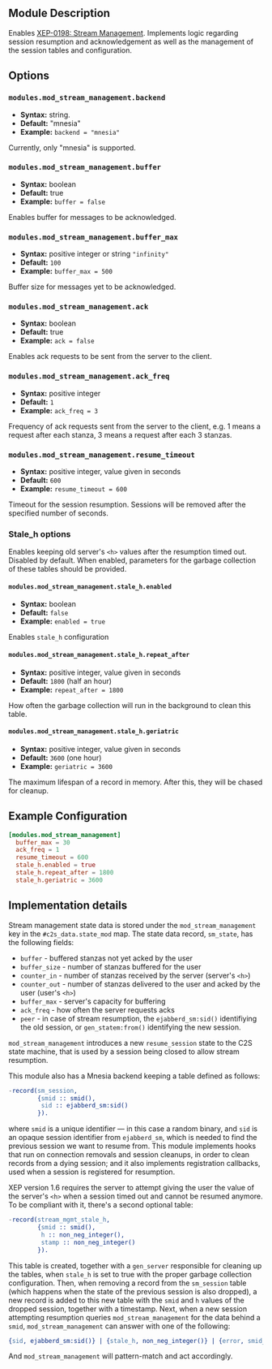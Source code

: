 ## Module Description

Enables [XEP-0198: Stream Management](http://xmpp.org/extensions/xep-0198.html).
Implements logic regarding session resumption and acknowledgement as well as
the management of the session tables and configuration.

## Options

### `modules.mod_stream_management.backend`
* **Syntax:** string.
* **Default:** "mnesia"
* **Example:** `backend = "mnesia"`

Currently, only "mnesia" is supported.

### `modules.mod_stream_management.buffer`
* **Syntax:** boolean
* **Default:** true
* **Example:** `buffer = false`

Enables buffer for messages to be acknowledged.

### `modules.mod_stream_management.buffer_max`
* **Syntax:** positive integer or string `"infinity"`
* **Default:** `100`
* **Example:** `buffer_max = 500`

Buffer size for messages yet to be acknowledged.

### `modules.mod_stream_management.ack`
* **Syntax:** boolean
* **Default:** true
* **Example:** `ack = false`

Enables ack requests to be sent from the server to the client.

### `modules.mod_stream_management.ack_freq`
* **Syntax:** positive integer
* **Default:** `1`
* **Example:** `ack_freq = 3`

Frequency of ack requests sent from the server to the client, e.g. 1 means a request after each stanza, 3 means a request after each 3 stanzas.

### `modules.mod_stream_management.resume_timeout`
* **Syntax:** positive integer, value given in seconds
* **Default:** `600`
* **Example:** `resume_timeout = 600`

Timeout for the session resumption. Sessions will be removed after the specified number of seconds.

### Stale_h options
Enables keeping old server's `<h>` values after the resumption timed out. Disabled by default. When enabled, parameters for the garbage collection of these tables should be provided.

#### `modules.mod_stream_management.stale_h.enabled`
* **Syntax:** boolean
* **Default:** `false`
* **Example:** `enabled = true`

Enables `stale_h` configuration

#### `modules.mod_stream_management.stale_h.repeat_after`
* **Syntax:** positive integer, value given in seconds
* **Default:** `1800` (half an hour)
* **Example:** `repeat_after = 1800`

How often the garbage collection will run in the background to clean this table.

#### `modules.mod_stream_management.stale_h.geriatric`
* **Syntax:** positive integer, value given in seconds
* **Default:** `3600` (one hour)
* **Example:** `geriatric = 3600`

The maximum lifespan of a record in memory. After this, they will be chased for cleanup.

## Example Configuration

```toml
[modules.mod_stream_management]
  buffer_max = 30
  ack_freq = 1
  resume_timeout = 600
  stale_h.enabled = true
  stale_h.repeat_after = 1800
  stale_h.geriatric = 3600
```

## Implementation details

Stream management state data is stored under the `mod_stream_management` key in the `#c2s_data.state_mod` map.
The state data record, `sm_state`, has the following fields:

* `buffer` - buffered stanzas not yet acked by the user
* `buffer_size` - number of stanzas buffered for the user
* `counter_in` - number of stanzas received by the server (server's `<h>`)
* `counter_out` - number of stanzas delivered to the user and acked by the user (user's `<h>`)
* `buffer_max` - server's capacity for buffering
* `ack_freq` - how often the server requests acks
* `peer` - in case of stream resumption, the `ejabberd_sm:sid()` identifiying the old session, or `gen_statem:from()` identifying the new session.

`mod_stream_management` introduces a new `resume_session` state to the C2S state machine,
that is used by a session being closed to allow stream resumption.

This module also has a Mnesia backend keeping a table defined as follows:

```erlang
-record(sm_session,
        {smid :: smid(),
         sid :: ejabberd_sm:sid()
        }).
```

where `smid` is a unique identifier — in this case a random binary, and `sid` is an opaque session
identifier from `ejabberd_sm`, which is needed to find the previous session we want to resume from.
This module implements hooks that run on connection removals and session cleanups, in order to clean
records from a dying session; and it also implements registration callbacks,
used when a session is registered for resumption.

XEP version 1.6 requires the server to attempt giving the user the value of the server's `<h>` when
a session timed out and cannot be resumed anymore. To be compliant with it, there's a second
optional table:

```erlang
-record(stream_mgmt_stale_h,
        {smid :: smid(),
         h :: non_neg_integer(),
         stamp :: non_neg_integer()
        }).
```

This table is created, together with a `gen_server` responsible for cleaning up the tables, when
`stale_h` is set to true with the proper garbage collection configuration. Then, when removing a
record from the `sm_session` table (which happens when the state of the previous session is also
dropped), a new record is added to this new table with the `smid` and `h` values of the dropped
session, together with a timestamp. Next, when a new session attempting resumption queries
`mod_stream_management` for the data behind a `smid`, `mod_stream_management` can answer with one of
the following:

```erlang
{sid, ejabberd_sm:sid()} | {stale_h, non_neg_integer()} | {error, smid_not_found}.
```

And `mod_stream_management` will pattern-match and act accordingly.
